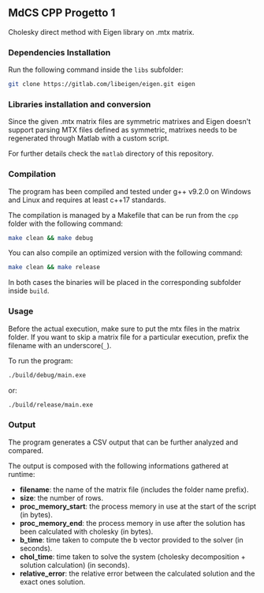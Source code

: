 ## MdCS CPP Progetto 1
Cholesky direct method with Eigen library on .mtx matrix.

### Dependencies Installation
Run the following command inside the `libs` subfolder:

```sh
git clone https://gitlab.com/libeigen/eigen.git eigen
```

### Libraries installation and conversion
Since the given .mtx matrix files are symmetric matrixes and Eigen doesn't support parsing MTX files defined as symmetric, matrixes needs to be regenerated through Matlab with a custom script.

For further details check the `matlab` directory of this repository.

### Compilation
The program has been compiled and tested under g++ v9.2.0 on Windows and Linux and requires at least c++17 standards.

The compilation is managed by a Makefile that can be run from the `cpp` folder with the following command:
```sh
make clean && make debug
```

You can also compile an optimized version with the following command:
```sh
make clean && make release
```

In both cases the binaries will be placed in the corresponding subfolder inside `build`.

### Usage
Before the actual execution, make sure to put the mtx files in the matrix folder. If you want to skip a matrix file for a particular execution, prefix the filename with an underscore(`_`).

To run the program:
```sh
./build/debug/main.exe
```

or:
```sh
./build/release/main.exe
```

### Output
The program generates a CSV output that can be further analyzed and compared.

The output is composed with the following informations gathered at runtime:
- **filename**: the name of the matrix file (includes the folder name prefix).
- **size**: the number of rows.
- **proc_memory_start**: the process memory in use at the start of the script (in bytes).
- **proc_memory_end**: the process memory in use after the solution has been calculated with cholesky (in bytes).
- **b_time**: time taken to compute the b vector provided to the solver (in seconds).
- **chol_time**: time taken to solve the system (cholesky decomposition + solution calculation) (in seconds).
- **relative_error**: the relative error between the calculated solution and the exact ones solution.
